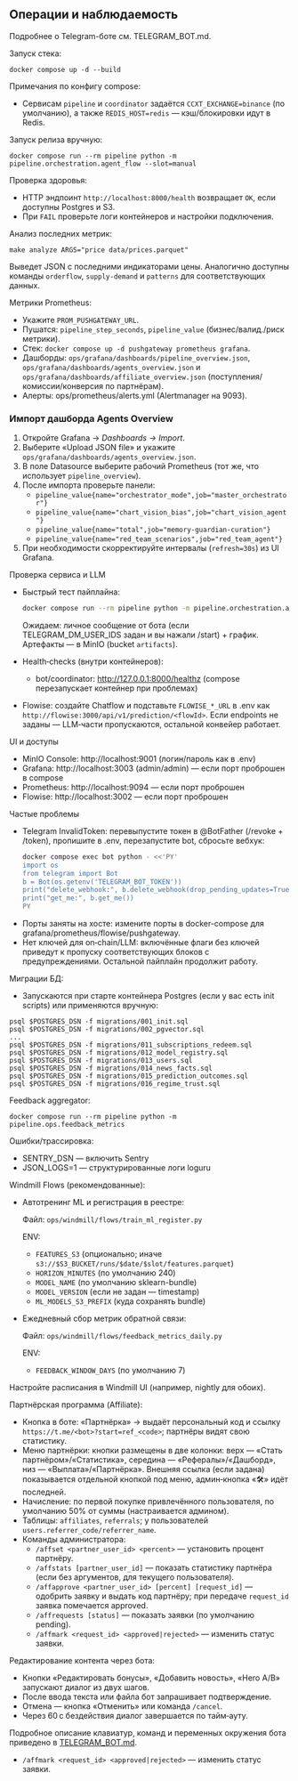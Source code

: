## Операции и наблюдаемость

Подробнее о Telegram-боте см. TELEGRAM_BOT.md.

Запуск стека:

```
docker compose up -d --build
```

Примечания по конфигу compose:
- Сервисам `pipeline` и `coordinator` задаётся `CCXT_EXCHANGE=binance` (по умолчанию), а также `REDIS_HOST=redis` — кэш/блокировки идут в Redis.

Запуск релиза вручную:

```
docker compose run --rm pipeline python -m pipeline.orchestration.agent_flow --slot=manual
```

Проверка здоровья:

- HTTP эндпоинт `http://localhost:8000/health` возвращает `OK`, если доступны Postgres и S3.
- При `FAIL` проверьте логи контейнеров и настройки подключения.

Анализ последних метрик:

```
make analyze ARGS="price data/prices.parquet"
```

Выведет JSON с последними индикаторами цены. Аналогично доступны команды `orderflow`, `supply-demand` и `patterns` для соответствующих данных.


Метрики Prometheus:
- Укажите `PROM_PUSHGATEWAY_URL`.
- Пушатся: `pipeline_step_seconds`, `pipeline_value` (бизнес/валид./риск метрики).
- Стек: `docker compose up -d pushgateway prometheus grafana`.
- Дашборды: `ops/grafana/dashboards/pipeline_overview.json`, `ops/grafana/dashboards/agents_overview.json` и `ops/grafana/dashboards/affiliate_overview.json` (поступления/комиссии/конверсия по партнёрам).
- Алерты: ops/prometheus/alerts.yml (Alertmanager на 9093).

### Импорт дашборда Agents Overview

1. Откройте Grafana → *Dashboards → Import*.
2. Выберите «Upload JSON file» и укажите `ops/grafana/dashboards/agents_overview.json`.
3. В поле Datasource выберите рабочий Prometheus (тот же, что использует `pipeline_overview`).
4. После импорта проверьте панели:
   - `pipeline_value{name="orchestrator_mode",job="master_orchestrator"}`
   - `pipeline_value{name="chart_vision_bias",job="chart_vision_agent"}`
   - `pipeline_value{name="total",job="memory-guardian-curation"}`
   - `pipeline_value{name="red_team_scenarios",job="red_team_agent"}`
5. При необходимости скорректируйте интервалы (`refresh=30s`) из UI Grafana.

Проверка сервиса и LLM

- Быстрый тест пайплайна:
  ```bash
  docker compose run --rm pipeline python -m pipeline.orchestration.agent_flow --slot=manual
  ```
  Ожидаем: личное сообщение от бота (если TELEGRAM_DM_USER_IDS задан и вы нажали /start) + график. Артефакты — в MinIO (bucket `artifacts`).

- Health‑checks (внутри контейнеров):
  - bot/coordinator: http://127.0.0.1:8000/healthz (compose перезапускает контейнер при проблемах)

- Flowise: создайте Chatflow и подставьте `FLOWISE_*_URL` в .env как `http://flowise:3000/api/v1/prediction/<flowId>`. Если endpoints не заданы — LLM‑части пропускаются, остальной конвейер работает.

UI и доступы

- MinIO Console: http://localhost:9001 (логин/пароль как в .env)
- Grafana: http://localhost:3003 (admin/admin) — если порт проброшен в compose
- Prometheus: http://localhost:9094 — если порт проброшен
- Flowise: http://localhost:3002 — если порт проброшен

Частые проблемы

- Telegram InvalidToken: перевыпустите токен в @BotFather (/revoke + /token), пропишите в .env, перезапустите bot, сбросьте вебхук:
  ```bash
  docker compose exec bot python - <<'PY'
  import os
  from telegram import Bot
  b = Bot(os.getenv('TELEGRAM_BOT_TOKEN'))
  print("delete_webhook:", b.delete_webhook(drop_pending_updates=True))
  print("get_me:", b.get_me())
  PY
  ```
- Порты заняты на хосте: измените порты в docker-compose для grafana/prometheus/flowise/pushgateway.
- Нет ключей для on‑chain/LLM: включённые флаги без ключей приведут к пропуску соответствующих блоков с предупреждениями. Остальной пайплайн продолжит работу.

Миграции БД:
- Запускаются при старте контейнера Postgres (если у вас есть init scripts) или применяются вручную:

```
psql $POSTGRES_DSN -f migrations/001_init.sql
psql $POSTGRES_DSN -f migrations/002_pgvector.sql
...
psql $POSTGRES_DSN -f migrations/011_subscriptions_redeem.sql
psql $POSTGRES_DSN -f migrations/012_model_registry.sql
psql $POSTGRES_DSN -f migrations/013_users.sql
psql $POSTGRES_DSN -f migrations/014_news_facts.sql
psql $POSTGRES_DSN -f migrations/015_prediction_outcomes.sql
psql $POSTGRES_DSN -f migrations/016_regime_trust.sql
```

Feedback aggregator:

```
docker compose run --rm pipeline python -m pipeline.ops.feedback_metrics
```

Ошибки/трассировка:
- SENTRY_DSN — включить Sentry
- JSON_LOGS=1 — структурированные логи loguru

Windmill Flows (рекомендованные):

- Автотренинг ML и регистрация в реестре:

  Файл: `ops/windmill/flows/train_ml_register.py`

  ENV:
  - `FEATURES_S3` (опционально; иначе `s3://$S3_BUCKET/runs/$date/$slot/features.parquet`)
  - `HORIZON_MINUTES` (по умолчанию 240)
  - `MODEL_NAME` (по умолчанию sklearn-bundle)
  - `MODEL_VERSION` (если не задан — timestamp)
  - `ML_MODELS_S3_PREFIX` (куда сохранять bundle)

- Ежедневный сбор метрик обратной связи:

  Файл: `ops/windmill/flows/feedback_metrics_daily.py`

  ENV:
  - `FEEDBACK_WINDOW_DAYS` (по умолчанию 7)

Настройте расписания в Windmill UI (например, nightly для обоих).

Партнёрская программа (Affiliate):

- Кнопка в боте: «Партнёрка» → выдаёт персональный код и ссылку `https://t.me/<bot>?start=ref_<code>`; партнёры видят свою статистику.
- Меню партнёрки: кнопки размещены в две колонки: верх — «Стать партнёром»/«Статистика», середина — «Рефералы»/«Дашборд», низ — «Выплата»/«Партнёрка». Внешняя ссылка (если задана) показывается отдельной кнопкой под меню, админ‑кнопка «🛠️» идёт последней.
- Начисление: по первой покупке привлечённого пользователя, по умолчанию 50% от суммы (настраивается админом).
- Таблицы: `affiliates`, `referrals`; у пользователей `users.referrer_code/referrer_name`.
- Команды администратора:
  - `/affset <partner_user_id> <percent>` — установить процент партнёру.
  - `/affstats [partner_user_id]` — показать статистику партнёра (если без аргументов, для текущего пользователя).
  - `/affapprove <partner_user_id> [percent] [request_id]` — одобрить заявку и выдать код партнёру; при передаче `request_id` заявка помечается approved.
  - `/affrequests [status]` — показать заявки (по умолчанию pending).
  - `/affmark <request_id> <approved|rejected>` — изменить статус заявки.

Редактирование контента через бота:

- Кнопки «Редактировать бонусы», «Добавить новость», «Hero A/B» запускают диалог из двух шагов.
- После ввода текста или файла бот запрашивает подтверждение.
- Отмена — кнопка «Отменить» или команда `/cancel`.
- Через 60 с бездействия диалог завершается по тайм‑ауту.

Подробное описание клавиатур, команд и переменных окружения бота приведено в [TELEGRAM_BOT.md](TELEGRAM_BOT.md).

  - `/affmark <request_id> <approved|rejected>` — изменить статус заявки.
